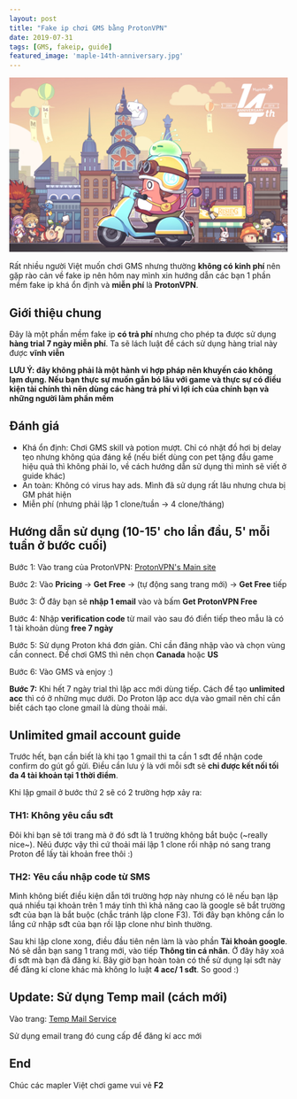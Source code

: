 ```yaml
---
layout: post
title: "Fake ip chơi GMS bằng ProtonVPN"
date: 2019-07-31
tags: [GMS, fakeip, guide]
featured_image: 'maple-14th-anniversary.jpg'
---
```

![Banner](/assets/images/maple-14th-anniversary.jpg)

<!--excerpt.start-->
Rất nhiều người Việt muốn chơi GMS nhưng thường **không có kinh phí** nên gặp rào cản về fake ip nên hôm nay mình xin hướng dẫn các bạn 1 phần mềm fake ip khá ổn định và **miễn phí** là **ProtonVPN**.
<!--excerpt.end-->

## Giới thiệu chung

Đây là một phần mềm fake ip **có trả phí** nhưng cho phép ta được sử dụng **hàng trial 7 ngày miễn phí**. Ta sẽ lách luật để cách sử dụng hàng trial này được **vĩnh viễn**

**LƯU Ý: đây không phải là một hành vi hợp pháp nên khuyến cáo không lạm dụng. Nếu bạn thực sự muốn gắn bó lâu với game và thực sự có điều kiện tài chính thì nên dùng các hàng trả phí vì lợi ích của chính bạn và những người làm phần mềm**

## Đánh giá

- Khá ổn định: Chơi GMS skill và potion mượt. Chỉ có nhặt đồ hơi bị delay tẹo nhưng không qúa đáng kể (nếu biết dùng con pet tặng đầu game hiệu quả thì không phải lo, về cách hướng dẫn sử dụng thì mình sẽ viết ở guide khác)
- An toàn: Không có virus hay ads. Mình đã sử dụng rất lâu nhưng chưa bị GM phát hiện
- Miễn phí (nhưng phải lập 1 clone/tuần -> 4 clone/tháng)

## Hướng dẫn sử dụng (10-15' cho lần đầu, 5' mỗi tuần ở bước cuối)

Bước 1: Vào trang của ProtonVPN: [ProtonVPN's Main site](https://protonvpn.com/)

Bước 2: Vào **Pricing** -> **Get Free** -> (tự động sang trang mới) -> **Get Free** tiếp

Bước 3: Ở đây bạn sẽ **nhập 1 email** vào và bấm **Get ProtonVPN Free**

Bước 4: Nhập **verification code** từ mail vào sau đó điền tiếp theo mẫu là có 1 tài khoản dùng **free 7 ngày**

Bước 5: Sử dụng Proton khá đơn giản. Chỉ cần đăng nhập vào và chọn vùng cần connect. Để chơi GMS thì nên chọn **Canada** hoặc **US**

Bước 6: Vào GMS và enjoy :)

**Bước 7:** Khi hết 7 ngày trial thì lập acc mới dùng tiếp. Cách để tạo **unlimited acc** thì có ở những mục dưới. Do Proton lập acc dựa vào gmail nên chỉ cần biết cách tạo clone gmail là dùng thoải mái.

## Unlimited gmail account guide

Trước hết, bạn cần biết là khi tạo 1 gmail thì ta cần 1 sđt để nhận code confirm do gút gồ gửi. Điều cần lưu ý là với mỗi sđt sẽ **chỉ được kết nối tối đa 4 tài khoản tại 1 thời điểm**. 

Khi lập gmail ở bước thứ 2 sẽ có 2 trường hợp xảy ra:
### TH1: Không yêu cầu sđt 
Đôi khi bạn sẽ tới trang mà ở đó sđt là 1 trường không bắt buộc (~really nice~). Nêú được vậy thì cứ thoải mái lập 1 clone rồi nhập nó sang trang Proton để lấy tài khoản free thôi :)
### TH2: Yêu cầu nhập code từ SMS
Mình không biết điều kiện dẫn tới trường hợp này nhưng có lẽ nếu bạn lập quá nhiều tại khoản trên 1 máy tính thì khả năng cao là google sẽ bắt trường sđt của bạn là bắt buộc (chắc tránh lập clone F3). Tới đây bạn không cần lo lắng cứ nhập sđt của bạn rồi lập clone như bình thường.

Sau khi lập clone xong, điều đầu tiên nên làm là vào phần **Tài khoản google**.
Nó sẽ dẫn bạn sang 1 trang mới, vào tiếp **Thông tin cá nhân**. Ở đây hãy xoá đi sđt mà bạn đã đăng kí. Bây giờ bạn hoàn toàn có thể sử dụng lại sđt này để đăng kí clone khác mà không lo luật **4 acc/ 1 sđt**. So good :)

## Update: Sử dụng Temp mail (cách mới)

Vào trang: [Temp Mail Service](https://temp-mail.org/en/)

Sử dụng email trang đó cung cấp để đăng kí acc mới

## End
Chúc các mapler Việt chơi game vui vẻ **F2**



















